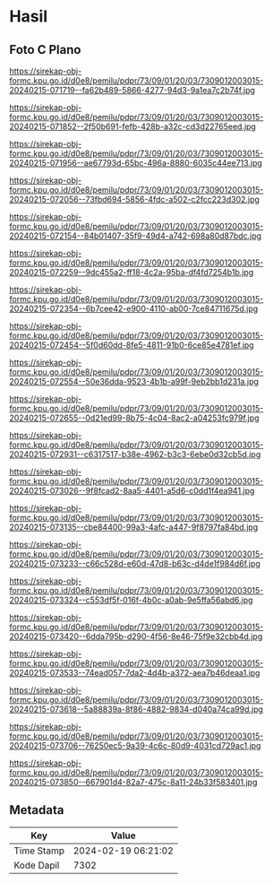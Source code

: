 # Hasil

## Foto C Plano

https://sirekap-obj-formc.kpu.go.id/d0e8/pemilu/pdpr/73/09/01/20/03/7309012003015-20240215-071719--fa62b489-5866-4277-94d3-9a1ea7c2b74f.jpg

https://sirekap-obj-formc.kpu.go.id/d0e8/pemilu/pdpr/73/09/01/20/03/7309012003015-20240215-071852--2f50b691-fefb-428b-a32c-cd3d22765eed.jpg

https://sirekap-obj-formc.kpu.go.id/d0e8/pemilu/pdpr/73/09/01/20/03/7309012003015-20240215-071956--ae67793d-65bc-496a-8880-6035c44ee713.jpg

https://sirekap-obj-formc.kpu.go.id/d0e8/pemilu/pdpr/73/09/01/20/03/7309012003015-20240215-072056--73fbd694-5856-4fdc-a502-c2fcc223d302.jpg

https://sirekap-obj-formc.kpu.go.id/d0e8/pemilu/pdpr/73/09/01/20/03/7309012003015-20240215-072154--84b01407-35f9-49d4-a742-698a80d87bdc.jpg

https://sirekap-obj-formc.kpu.go.id/d0e8/pemilu/pdpr/73/09/01/20/03/7309012003015-20240215-072259--9dc455a2-ff18-4c2a-95ba-df4fd7254b1b.jpg

https://sirekap-obj-formc.kpu.go.id/d0e8/pemilu/pdpr/73/09/01/20/03/7309012003015-20240215-072354--6b7cee42-e900-4110-ab00-7ce84711675d.jpg

https://sirekap-obj-formc.kpu.go.id/d0e8/pemilu/pdpr/73/09/01/20/03/7309012003015-20240215-072454--5f0d60dd-8fe5-4811-91b0-6ce85e4781ef.jpg

https://sirekap-obj-formc.kpu.go.id/d0e8/pemilu/pdpr/73/09/01/20/03/7309012003015-20240215-072554--50e36dda-9523-4b1b-a99f-9eb2bb1d231a.jpg

https://sirekap-obj-formc.kpu.go.id/d0e8/pemilu/pdpr/73/09/01/20/03/7309012003015-20240215-072655--0d21ed99-8b75-4c04-8ac2-a04253fc979f.jpg

https://sirekap-obj-formc.kpu.go.id/d0e8/pemilu/pdpr/73/09/01/20/03/7309012003015-20240215-072931--c6317517-b38e-4962-b3c3-6ebe0d32cb5d.jpg

https://sirekap-obj-formc.kpu.go.id/d0e8/pemilu/pdpr/73/09/01/20/03/7309012003015-20240215-073026--9f8fcad2-8aa5-4401-a5d6-c0dd1f4ea941.jpg

https://sirekap-obj-formc.kpu.go.id/d0e8/pemilu/pdpr/73/09/01/20/03/7309012003015-20240215-073135--cbe84400-99a3-4afc-a447-9f8797fa84bd.jpg

https://sirekap-obj-formc.kpu.go.id/d0e8/pemilu/pdpr/73/09/01/20/03/7309012003015-20240215-073233--c66c528d-e60d-47d8-b63c-d4de1f984d6f.jpg

https://sirekap-obj-formc.kpu.go.id/d0e8/pemilu/pdpr/73/09/01/20/03/7309012003015-20240215-073324--c553df5f-016f-4b0c-a0ab-9e5ffa56abd6.jpg

https://sirekap-obj-formc.kpu.go.id/d0e8/pemilu/pdpr/73/09/01/20/03/7309012003015-20240215-073420--6dda795b-d290-4f56-8e46-75f9e32cbb4d.jpg

https://sirekap-obj-formc.kpu.go.id/d0e8/pemilu/pdpr/73/09/01/20/03/7309012003015-20240215-073533--74ead057-7da2-4d4b-a372-aea7b46deaa1.jpg

https://sirekap-obj-formc.kpu.go.id/d0e8/pemilu/pdpr/73/09/01/20/03/7309012003015-20240215-073618--5a88839a-8f86-4882-9834-d040a74ca99d.jpg

https://sirekap-obj-formc.kpu.go.id/d0e8/pemilu/pdpr/73/09/01/20/03/7309012003015-20240215-073706--76250ec5-9a39-4c6c-80d9-4031cd729ac1.jpg

https://sirekap-obj-formc.kpu.go.id/d0e8/pemilu/pdpr/73/09/01/20/03/7309012003015-20240215-073850--667901d4-82a7-475c-8a11-24b33f583401.jpg


## Metadata

| Key        | Value               |
| ---------- | ------------------- |
| Time Stamp | 2024-02-19 06:21:02 |
| Kode Dapil | 7302                |



